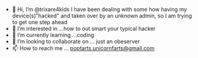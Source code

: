 - 👋 Hi, I’m @trixare4kids I have been dealing with some how having my device(s)"hacked" and taken over by an unknown admin, so I am trying to get one step ahead
- 👀 I’m interested in ...how to out smart your typical hacker
- 🌱 I’m currently learning ...coding
- 💞️ I’m looking to collaborate on ... just an obeserver 
- 📫 How to reach me ... poptarts.unicornfarts@gmail.com

<!---
trixare4kids/trixare4kids is a ✨ special ✨ repository because its `README.md` (this file) appears on your GitHub profile.
You can click the Preview link to take a look at your changes.
--->
